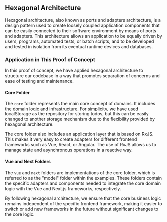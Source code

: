 ## Hexagonal Architecture

Hexagonal architecture, also known as ports and adapters architecture, is a design pattern used to create loosely coupled application components that can be easily connected to their software environment by means of ports and adapters. This architecture allows an application to be equally driven by users, programs, automated tests, or batch scripts, and to be developed and tested in isolation from its eventual runtime devices and databases.

### Application in This Proof of Concept

In this proof of concept, we have applied hexagonal architecture to structure our codebase in a way that promotes separation of concerns and ease of testing and maintenance.

#### Core Folder

The `core` folder represents the main core concept of domains. It includes the domain logic and infrastructure. For simplicity, we have used localStorage as the repository for storing todos, but this can be easily changed to another storage mechanism due to the flexibility provided by hexagonal architecture.

The core folder also includes an application layer that is based on RxJS. This makes it very easy to create adapters for different frontend frameworks such as Vue, React, or Angular. The use of RxJS allows us to manage state and asynchronous operations in a reactive way.

#### Vue and Next Folders

The `vue` and `next` folders are implementations of the core folder, which is referred to as the "model" folder within the examples. These folders contain the specific adapters and components needed to integrate the core domain logic with the Vue and Next.js frameworks, respectively.

By following hexagonal architecture, we ensure that the core business logic remains independent of the specific frontend framework, making it easier to switch or add new frameworks in the future without significant changes to the core logic.
